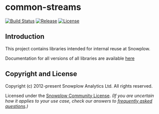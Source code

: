 # common-streams

[![Build Status][build-image]][build]
[![Release][release-image]][releases]
[![License][license-image]][license]

## Introduction

This project contains libraries intended for internal reuse at Snowplow.

Documentation for all versions of all libraries are available [here][docs]

## Copyright and License

Copyright (c) 2012-present Snowplow Analytics Ltd. All rights reserved.

Licensed under the [Snowplow Community License](https://docs.snowplow.io/community-license-1.0). _(If you are uncertain how it applies to your use case, check our answers to [frequently asked questions](https://docs.snowplow.io/docs/contributing/community-license-faq/).)_

[docs]: https://snowplow-incubator.github.io/common-streams

[techdocs-image]: https://d3i6fms1cm1j0i.cloudfront.net/github/images/techdocs.png
[setup-image]: https://d3i6fms1cm1j0i.cloudfront.net/github/images/setup.png
[roadmap-image]: https://d3i6fms1cm1j0i.cloudfront.net/github/images/roadmap.png
[setup]: https://docs.snowplow.io/docs/getting-started-on-snowplow-open-source/
[techdocs]: https://docs.snowplow.io/docs/
[roadmap]: https://github.com/snowplow/snowplow/projects/7

[build-image]: https://github.com/snowplow-incubator/common-streams/workflows/CI/badge.svg
[build]: https://github.com/snowplow-incubator/common-streams/actions/workflows/ci.yml

[release-image]: https://img.shields.io/badge/release-0.4.0-blue.svg?style=flat
[releases]: https://github.com/snowplow-incubator/common-streams/releases

[license]: https://docs.snowplow.io/docs/contributing/community-license-faq/
[license-image]: https://img.shields.io/badge/license-Snowplow--Community-blue.svg?style=flat
